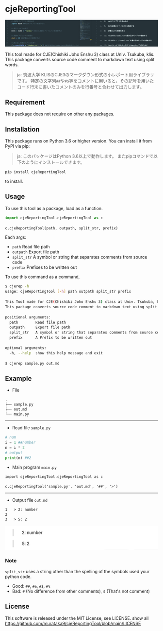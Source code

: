 # cjeReportingTool

![example](./img/image.png "サンプル")

This tool made for CJE(Chishiki Joho Enshu 3) class at Univ. Tsukuba, klis.
This package converts source code comment to markdown text using split words.

> ja:
> 筑波大学 KLISのCJE3のマークダウン形式の小レポート用ライブラリです。
> 特定の文字列`##`や`#$`等をコメントに用いると，その記号を用いたコード行末に書いたコメントのみを行番号と合わせて出力します。

## Requirement

This package does not require on other any packages.

## Installation

This package runs on Python 3.6 or higher version. You can install it from PyPI via pip:

> ja:
> このパッケージはPython 3.6以上で動作します。
> またpipコマンドで以下のようにインストールできます。

```bash
pip install cjeReportingTool
```

to install.

## Usage

To use this tool as a package, load as a function.

```python
import cjeReportingTool.cjeReportingTool as c

c.cjeReportingTool(path, outpath, split_str, prefix)
```

Each args:

- `path` Read file path
- `outpath` Export file path
- `split_str` A symbol or string that separates comments from source code
- `prefix` Prefixes to be written out

To use this command as a command,

```bash
$ cjerep -h
usage: cjeReportingTool [-h] path outpath split_str prefix

This Tool made for CJE(Chishiki Joho Enshu 3) class at Univ. Tsukuba, klis.
This package converts source code comment to markdown text using split words.

positional arguments:
  path        Read file path
  outpath     Export file path
  split_str   A symbol or string that separates comments from source code
  prefix      A Prefix to be written out

optional arguments:
  -h, --help  show this help message and exit

$ cjerep sample.py out.md
```

## Example

- File

```text
.
├── sample.py
├── out.md
└── main.py
```

---

- Read file `sample.py`

```python
# num
i = 1 ##number
n = i * 2
# output
print(n) ##2
```

- Main program `main.py`

```text
import cjeReportingTool.cjeReportingTool as c

c.cjeReportingTool('sample.py', 'out.md', '##', '>')
```

---

- Output file  `out.md`

```text
1   > 2: number
2   
3   > 5: 2
```

![example](./img/preview_ex.png "サンプル")

### Note

`split_str` uses a string other than the spelling of the symbols used your python code.

- Good: `##`, `#&`, `#$`, `#%`
- Bad: `#` (No difference from other comments), `$` (That's not comment)

## License

This software is released under the MIT License, see LICENSE.
show all <https://github.com/murataka9/cjeReportingTool/blob/main/LICENSE>
